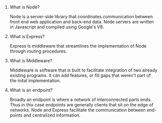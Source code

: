 1. What is Node?

    Node is a server-side library that coordinates communication between front end web application and back-end data.  Node servers are written in Javascript and compiled using Google's V8.


2. What is Express?

    Express is middleware that streamlines the implementation of Node through routing procedures.

3. What is Middleware?

    Middleware is software that is built to facilitate integration of two already existing programs.  It can add features, or fill gaps that weren't part of the inital implementation. 

4. What is an endpoint?

    Broadly an endpoint is where a network of interconnected parts ends.  Thus in this case endpoints are generally clients that sit on the edge of networks.  Node and Express facilitate the communication between end-points and centralized information.
